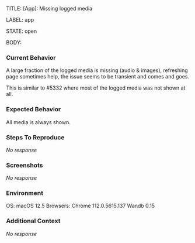 TITLE:
[App]: Missing logged media 

LABEL:
app

STATE:
open

BODY:
### Current Behavior

A large fraction of the logged media is missing (audio & images), refreshing page sometimes help, the issue seems to be transient and comes and goes.

This is similar to #5332 where most of the logged media was not shown at all.



### Expected Behavior

All media is always shown.

### Steps To Reproduce

_No response_

### Screenshots

_No response_

### Environment

OS: macOS 12.5
Browsers: Chrome 112.0.5615.137 
Wandb 0.15



### Additional Context

_No response_


